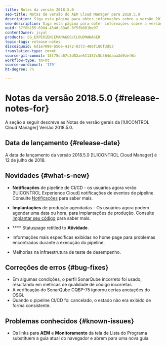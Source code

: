 ```yaml
---
title: Notas da versão 2018.5.0
seo-title: Notas de versão do AEM Cloud Manager para 2018.5.0
description: Siga esta página para obter informações sobre a versão 2018.5.0 do Cloud Manager.
seo-description: Siga esta página para obter informações sobre a versão 2018.5.0 do AEM Cloud Manager.
uuid: 37f8b155-6984-454d-83a8-3f5fb081be97
contentOwner: jsyal
products: SG_EXPERIENCEMANAGER/CLOUDMANAGER
topic-tags: release-notes
discoiquuid: 6d1e7098-b56e-4172-8373-486f186f3d53
translation-type: tm+mt
source-git-commit: 15f75ca67c3d52ae511357c5b564daaa3d9def6b
workflow-type: tm+mt
source-wordcount: '179'
ht-degree: 7%

---
```



# Notas da versão 2018.5.0 {#release-notes-for}

A seção a seguir descreve as Notas de versão gerais da [!UICONTROL Cloud Manager] Versão 2018.5.0.

## Data de lançamento {#release-date}

A data de lançamento da versão 2018.5.0 [!UICONTROL Cloud Manager] é 12 de julho de 2018.

## Novidades {#what-s-new}

* **Notificações**  de pipeline de CI/CD - os usuários agora verão  [!UICONTROL Experience Cloud] notificações de eventos de pipeline. Consulte [Notificações](notifications.md) para saber mais.

* **Implantações**  de produção agendadas - Os usuários agora podem agendar uma data ou hora, para implantações de produção. Consulte [Implantar seu código](deploying-code.md) para saber mais.

* **** Statuspage retitled to  **Atividade**.

* Informações mais específicas exibidas no home page para problemas encontrados durante a execução do pipeline.
* Melhorias na infraestrutura de teste de desempenho.

## Correções de erros {#bug-fixes}

* Em algumas condições, o perfil SonarQube incorreto foi usado, resultando em métricas de qualidade de código incorretas.
* A verificação do SonarQube CQBP-75 ignorou certas anotações do OSGi.
* Quando o pipeline CI/CD foi cancelado, o estado não era exibido de forma consistente.

## Problemas conhecidos {#known-issues}

* Os links para **AEM** e **Monitoramento** da tela de Lista do Programa substituem a guia atual do navegador e abrem para uma nova guia.

